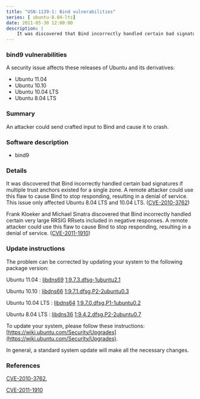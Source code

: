 ```yaml
---
title: "USN-1139-1: Bind vulnerabilities"
series: [ ubuntu-8.04-lts]
date: 2011-05-30 12:00:00
description: |
    It was discovered that Bind incorrectly handled certain bad signatures if multiple trust anchors existed for a single zone. A remote attacker could use this flaw to cause Bind to stop responding, resulting in a denial of service. This issue only affected Ubuntu 8.04 LTS and 10.04 LTS. ([CVE-2010-3762](http://people.ubuntu.com/~ubuntu-security/cve/CVE-2010-3762))
--- 
```

 
 


### bind9 vulnerabilities

A security issue affects these releases of Ubuntu and its derivatives:

* Ubuntu 11.04
* Ubuntu 10.10
* Ubuntu 10.04 LTS
* Ubuntu 8.04 LTS

### Summary

An attacker could send crafted input to Bind and cause it to crash. 

### Software description

* bind9 

### Details

It was discovered that Bind incorrectly handled certain bad signatures if multiple trust anchors existed for a single zone. A remote attacker could use this flaw to cause Bind to stop responding, resulting in a denial of service. This issue only affected Ubuntu 8.04 LTS and 10.04 LTS. ([CVE-2010-3762](http://people.ubuntu.com/~ubuntu-security/cve/CVE-2010-3762))

Frank Kloeker and Michael Sinatra discovered that Bind incorrectly handled certain very large RRSIG RRsets included in negative responses. A remote attacker could use this flaw to cause Bind to stop responding, resulting in a denial of service. ([CVE-2011-1910](http://people.ubuntu.com/~ubuntu-security/cve/CVE-2011-1910)) 

### Update instructions

The problem can be corrected by updating your system to the following package version:

Ubuntu 11.04
 : [libdns69](https://launchpad.net/ubuntu/+source/bind9) <span> [1:9.7.3.dfsg-1ubuntu2.1](https://launchpad.net/ubuntu/+source/bind9/1:9.7.3.dfsg-1ubuntu2.1) </span> 

Ubuntu 10.10
 : [libdns66](https://launchpad.net/ubuntu/+source/bind9) <span> [1:9.7.1.dfsg.P2-2ubuntu0.3](https://launchpad.net/ubuntu/+source/bind9/1:9.7.1.dfsg.P2-2ubuntu0.3) </span> 

Ubuntu 10.04 LTS
 : [libdns64](https://launchpad.net/ubuntu/+source/bind9) <span> [1:9.7.0.dfsg.P1-1ubuntu0.2](https://launchpad.net/ubuntu/+source/bind9/1:9.7.0.dfsg.P1-1ubuntu0.2) </span> 

Ubuntu 8.04 LTS
 : [libdns36](https://launchpad.net/ubuntu/+source/bind9) <span> [1:9.4.2.dfsg.P2-2ubuntu0.7](https://launchpad.net/ubuntu/+source/bind9/1:9.4.2.dfsg.P2-2ubuntu0.7) </span> 

To update your system, please follow these instructions: [https://wiki.ubuntu.com/Security/Upgrades](https://wiki.ubuntu.com/Security/Upgrades).

In general, a standard system update will make all the necessary changes. 

### References

 
 [CVE-2010-3762](http://people.ubuntu.com/~ubuntu-security/cve/CVE-2010-3762), 

 [CVE-2011-1910](http://people.ubuntu.com/~ubuntu-security/cve/CVE-2011-1910)
 

